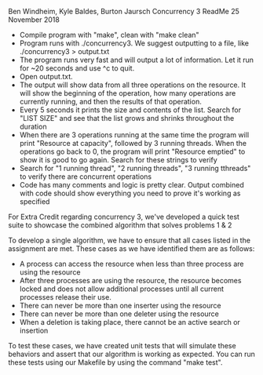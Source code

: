 Ben Windheim, Kyle Baldes, Burton Jaursch
Concurrency 3 ReadMe
25 November 2018

 - Compile program with "make", clean with "make clean"
 - Program runs with ./concurrency3. We suggest outputting to a file, like
	./concurrency3 > output.txt
 - The program runs very fast and will output a lot of information. Let it run for ~20 seconds and use ^c to quit.
 - Open output.txt.
 - The output will show data from all three operations on the resource. It will show the beginning of the operation, how many operations are currently running, and then the results of that operation.
 - Every 5 seconds it prints the size and contents of the list. Search for "LIST SIZE" and see that the list grows and shrinks throughout the duration
 - When there are 3 operations running at the same time the program will print "Resource at capacity", followed by 3 running threads. When the operations go back to 0, the program will print "Resource emptied" to show it is good to go again. Search for these strings to verify
 - Search for "1 running thread", "2 running threads", "3 running tthreads" to verify there are concurrent operations
 - Code has many comments and logic is pretty clear. Output combined with code should show everything you need to prove it's working as specified

For Extra Credit regarding concurrency 3, we've developed a quick test suite to showcase the combined algorithm that solves problems 1 & 2

 To develop a single algorithm, we have to ensure that all cases listed in the assignment are met.
 These cases as we have identified them are as follows:
 - A process can access the resource when less than three process are using the resource
 - After three processes are using the resource, the resource becomes locked and does not allow additional processes until all current processes release their use.
 - There can never be more than one inserter using the resource
 - There can never be more than one deleter using the resource
 - When a deletion is taking place, there cannot be an active search or insertion

 To test these cases, we have created unit tests that will simulate these behaviors and assert that our algorithm is working as expected. You can run these tests using our Makefile by using the command "make test".
